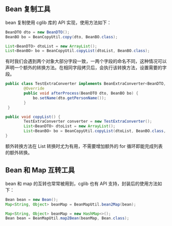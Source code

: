 ## Bean 复制工具

bean 复制使用 cglib 库的 API 实现，使用方法如下：

```java
BeanDTO dto = new BeanDTO();
BeanBO bo = BeanCopyUtil.copy(dto, BeanBO.class);
```

```java
List<BeanDTO> dtoList = new ArrayList();
List<BeanBO> bo = BeanCopyUtil.copyList(dtoList, BeanBO.class);
```

有时我们会遇到两个对象大部分字段一致，一两个字段的命名不同，这种情况可以声明一个额外的转换方法。在相同字段拷贝后，会执行该转换方法，设置需要的字段。

```java
public class TestExtraConverter implements BeanExtraConverter<BeanDTO, BeanBO> {
        @Override
        public void afterProcess(BeanDTO dto, BeanBO bo) {
            bo.setName(dto.getPersonName());
        }
 }

public void copyList() {
        TestExtraConverter converter = new TestExtraConverter();
        List<BeanDTO> dtoList = new ArrayList();
        List<BeanBO> bo = BeanCopyUtil.copyList(dtoList, BeanBO.class, converter);
}
```

额外转换方法在 List 转换时尤为有用，不需要增加额外的 for 循环即能完成列表的额外转换。

## Bean 和 Map 互转工具

bean 和 map 的互转也常常被用到，cglib 也有 API 支持，封装后的使用方法如下：

```java
Bean bean = new Bean();
Map<String, Object> beanMap = BeanMapUtil.bean2Map(bean);
```

```java
Map<String, Object> beanMap = new HashMap<>();
Bean bean = BeanMapUtil.map2Bean(beanMap, Bean.class);
```

